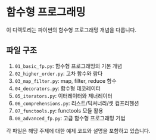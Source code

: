 # 함수형 프로그래밍

이 디렉토리는 파이썬의 함수형 프로그래밍 개념을 다룹니다.

## 파일 구조

1. `01_basic_fp.py`: 함수형 프로그래밍의 기본 개념
2. `02_higher_order.py`: 고차 함수와 람다
3. `03_map_filter.py`: map, filter, reduce 함수
4. `04_decorators.py`: 함수형 데코레이터
5. `05_iterators.py`: 이터레이터와 제너레이터
6. `06_comprehensions.py`: 리스트/딕셔너리/셋 컴프리헨션
7. `07_functools.py`: functools 모듈 활용
8. `08_advanced_fp.py`: 고급 함수형 프로그래밍 기법

각 파일은 해당 주제에 대한 예제 코드와 설명을 포함하고 있습니다. 